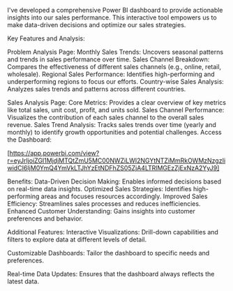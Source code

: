 I've developed a comprehensive Power BI dashboard to provide actionable insights into our sales performance. This interactive tool empowers us to make data-driven decisions and optimize our sales strategies.

Key Features and Analysis:

Problem Analysis Page:
Monthly Sales Trends: Uncovers seasonal patterns and trends in sales performance over time.
Sales Channel Breakdown: Compares the effectiveness of different sales channels (e.g., online, retail, wholesale).
Regional Sales Performance: Identifies high-performing and underperforming regions to focus our efforts.
Country-wise Sales Analysis: Analyzes sales trends and patterns across different countries.

Sales Analysis Page:
Core Metrics: Provides a clear overview of key metrics like total sales, unit cost, profit, and units sold.
Sales Channel Performance: Visualizes the contribution of each sales channel to the overall sales revenue.
Sales Trend Analysis: Tracks sales trends over time (yearly and monthly) to identify growth opportunities and potential challenges.
Access the Dashboard:

[https://app.powerbi.com/view?r=eyJrIjoiZGI1MjdjMTQtZmU5MC00NWZiLWI2NGYtNTZiMmRkOWMzNzgzIiwidCI6IjM0YmQ4YmVkLTJhYzEtNDFhZS05ZjA4LTRlMGEzZjExNzA2YyJ9]

Benefits:
Data-Driven Decision Making: Enables informed decisions based on real-time data insights.
Optimized Sales Strategies: Identifies high-performing areas and focuses resources accordingly.
Improved Sales Efficiency: Streamlines sales processes and reduces inefficiencies.
Enhanced Customer Understanding: Gains insights into customer preferences and behavior.

Additional Features:
Interactive Visualizations: Drill-down capabilities and filters to explore data at different levels of detail.

Customizable Dashboards: Tailor the dashboard to specific needs and preferences.

Real-time Data Updates: Ensures that the dashboard always reflects the latest data.
